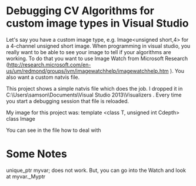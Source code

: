 # Debugging CV Algorithms for custom image types in Visual Studio

Let's say you have a custom image type, e.g. Image<unsigned short,4> for a 4-channel unsigned short image.
When programming in visual studio, you really want to be able to see your image to tell if your algorithms are working. To do that you want to use Image Watch from Microsoft Research (http://research.microsoft.com/en-us/um/redmond/groups/ivm/imagewatchhelp/imagewatchhelp.htm ). You also want a custom natvis file.

This project shows a simple natvis file which does the job. I dropped it in C:\Users\samson\Documents\Visual Studio 2013\Visualizers . Every time you start a debugging session that file is reloaded.

My image for this project was: template <class T, unsigned int Cdepth> class Image

You can see in the file how to deal with 

# Some Notes
unique_ptr<ImageType> myvar; does not work. But, you can go into the Watch and look at myvar._Myptr
